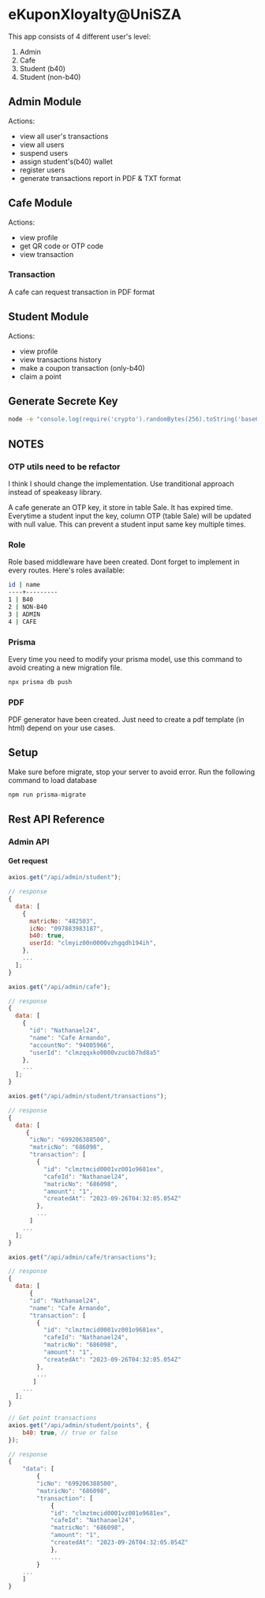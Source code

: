 # eKuponXloyalty@UniSZA

This app consists of 4 different user's level:

1. Admin
2. Cafe
3. Student (b40)
4. Student (non-b40)

## Admin Module

Actions:

- view all user's transactions
- view all users
- suspend users
- assign student's(b40) wallet
- register users
- generate transactions report in PDF & TXT format

## Cafe Module

Actions:

- view profile
- get QR code or OTP code
- view transaction

### Transaction

A cafe can request transaction in PDF format

## Student Module

Actions:

- view profile
- view transactions history
- make a coupon transaction (only-b40)
- claim a point

## Generate Secrete Key

```bash
node -e "console.log(require('crypto').randomBytes(256).toString('base64'));"
```

## NOTES

### OTP utils need to be refactor

I think I should change the implementation. Use tranditional approach instead of speakeasy library.

A cafe generate an OTP key, it store in table Sale. It has expired time. Everytime a student input the key, column OTP (table Sale) will be updated with null value. This can prevent a student input same key multiple times.

### Role

Role based middleware have been created. Dont forget to implement in every routes. Here's roles available:

```bash
id | name
----+---------
1 | B40
2 | NON-B40
3 | ADMIN
4 | CAFE
```

### Prisma

Every time you need to modify your prisma model, use this command to avoid creating a new migration file.

```bash
npx prisma db push
```

### PDF

PDF generator have been created. Just need to create a pdf template (in html) depend on your use cases.

## Setup

Make sure before migrate, stop your server to avoid error. Run the following command to load database

```bash
npm run prisma-migrate
```

## Rest API Reference

### Admin API

#### Get request

```javascript
axios.get("/api/admin/student");

// response
{
  data: [
    {
      matricNo: "482503",
      icNo: "097883983187",
      b40: true,
      userId: "clmyiz00n0000vzhgqdh194ih",
    },
    ...
  ];
}

axios.get("/api/admin/cafe");

// response
{
  data: [
    {
      "id": "Nathanael24",
      "name": "Cafe Armando",
      "accountNo": "94005966",
      "userId": "clmzqqxko0000vzucbb7hd8a5"
    },
    ...
  ];
}

axios.get("/api/admin/student/transactions");

// response
{
  data: [
     {
      "icNo": "699206388500",
      "matricNo": "686098",
      "transaction": [
        {
          "id": "clmztmcid0001vz001o9681ex",
          "cafeId": "Nathanael24",
          "matricNo": "686098",
          "amount": "1",
          "createdAt": "2023-09-26T04:32:05.054Z"
        },
        ...
      ]
    ...
  ];
}

axios.get("/api/admin/cafe/transactions");

// response
{
  data: [
      {
      "id": "Nathanael24",
      "name": "Cafe Armando",
      "transaction": [
        {
          "id": "clmztmcid0001vz001o9681ex",
          "cafeId": "Nathanael24",
          "matricNo": "686098",
          "amount": "1",
          "createdAt": "2023-09-26T04:32:05.054Z"
        },
        ...
       ]
    ...
  ];
}

// Get point transactions
axios.get("/api/admin/student/points", {
    b40: true, // true or false
});

// response
{
    "data": [
        {
        "icNo": "699206388500",
        "matricNo": "686098",
        "transaction": [
            {
            "id": "clmztmcid0001vz001o9681ex",
            "cafeId": "Nathanael24",
            "matricNo": "686098",
            "amount": "1",
            "createdAt": "2023-09-26T04:32:05.054Z"
            },
            ...
        }
    ...
    ]
}
```
